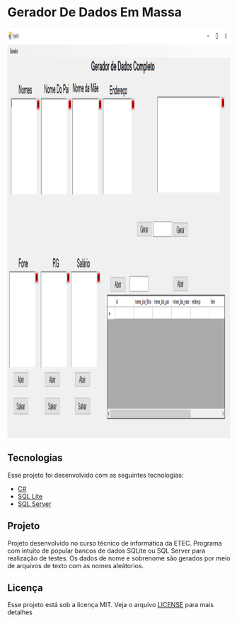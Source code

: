 # Gerador De Dados Em Massa
<img alt="gerador" title="gerador" src="github/print.png" width="1472px" height="927px"/>

## Tecnologias

Esse projeto foi desenvolvido com as seguintes tecnologias:

- [C#](https://docs.microsoft.com/en-us/dotnet/csharp/)
- [SQL Lite](https://www.sqlite.org/index.html)
- [SQL Server](https://www.microsoft.com/pt-br/sql-server/sql-server-downloads)

## Projeto

Projeto desenvolvido no curso técnico de informática da ETEC. Programa com intuito de popular bancos de dados SQLite ou SQL Server para realização de testes. Os dados de nome e sobrenome são gerados por meio de arquivos de texto com as nomes aleátorios.

## Licença

Esse projeto está sob a licença MIT. Veja o arquivo [LICENSE](LICENSE.md) para mais detalhes
